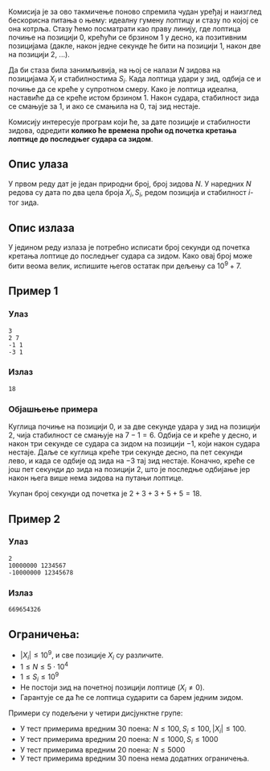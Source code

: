 ﻿Комисија је за ово такмичење поново спремила чудан уређај и наизглед
бескорисна питања о њему: идеалну гумену лоптицу и стазу по којој се
она котрља. Стазу ћемо посматрати као праву линију, где лоптица почиње
на позицији $0$, крећући се брзином 1 у десно, ка позитивним
позицијама (дакле, након једне секунде ће бити на позицији 1, након
две на позицији 2, ...).

Да би стаза била занимљивија, на њој се налази $N$ зидова на
позицијама $X_i$ и стабилностима $S_i$. Када лоптица удари у зид,
одбија се и почиње да се креће у супротном смеру. Како је лоптица
идеална, наставиће да се креће истом брзином $1$. Након судара,
стабилност зида се смањује за $1$, и ако се смањила на $0$, тај зид
нестаје.

Комисију интересује програм који ће, за дате позиције и стабилности
зидова, одредити **колико ће времена проћи од почетка кретања лоптице
до последњег судара са зидом**.

## Опис улаза

У првом реду дат је један природни број, број зидова $N$. У наредних
$N$ редова су дата по два цела броја $X_i, S_i$, редом позиција и
стабилност $i$-тог зида.

## Опис излаза

У једином реду излаза је потребно исписати број секунди од почетка
кретања лоптице до последњег судара са зидом. Како овај број може бити
веома велик, испишите његов остатак при дељењу са $10^9 + 7$.

## Пример 1

### Улаз
```
3
2 7
-1 1
-3 1
```

### Излаз
```
18
```

### Објашњење примера

Куглица почиње на позицији $0$, и за две секунде удара у зид на
позицији $2$, чија стабилност се смањује на $7-1 = 6$. Одбија се и
креће у десно, и након три секунде се судара са зидом на позицији
$-1$, који након судара нестаје. Даље се куглица креће три секунде
десно, па пет секунди лево, и када се одбије од зида на $-3$ тај зид
нестаје. Коначно, креће се још пет секунди до зида на позицији $2$,
што је последње одбијање јер након њега више нема зидова на путањи
лоптице.

Укупан број секунди од почетка је $2 + 3 + 3 + 5 + 5 = 18$.

## Пример 2

### Улаз

```
2
10000000 1234567
-10000000 12345678
```

### Излаз

```
669654326
```


## Ограничења:

* $|X_i| \leq 10^9$, и све позиције $X_i$ су различите.
* $1 \leq N \leq 5 \cdot 10^4$
* $1 \leq S_i \leq 10^9$
* Не постоји зид на почетној позицији лоптице ($X_i \neq 0$).
* Гарантује се да ће се лоптица сударити са барем једним зидом.

Примери су подељени у четири дисјунктне групе: 

* У тест примерима вредним 30 поена: $N \leq 100, S_i \leq 100, |X_i|
  \leq 100$.
* У тест примерима вредним 20 поена: $N \leq 1000, S_i \leq 1000$
* У тест примерима вредним 20 поена: $N \leq 5000$
* У тест примерима вредним 30 поена нема додатних ограничења.

